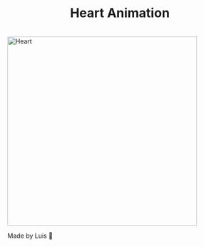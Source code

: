 
<h1 align="center"> Heart Animation </h1>
<br>	

<img alt="Heart" src="" height="425" />

<br>

Made by Luis 👋